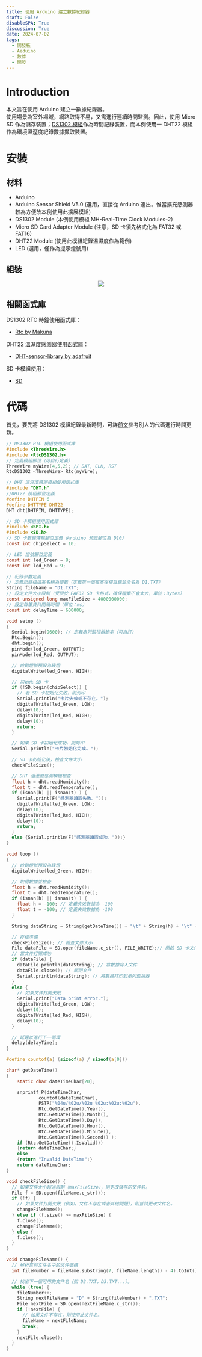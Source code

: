 ```yaml
---
title: 使用 Arduino 建立數據紀錄器
draft: False
disableSPA: True
discussion: True
date: 2024-07-02
tags:
  - 開發板
  - Aeduino
  - 數據
  - 開發
---
```


# Introduction
本文旨在使用 Arduino 建立一數據紀錄器。  
使用場景為室外場域，網路取得不易，又需進行連續時間監測。因此，使用 Micro SD 作為儲存裝置；<a href="20240702_開發板操作筆記-RTC-DS1302">DS1302 模組</a>作為時間記錄裝置，而本例使用一 DHT22 模組作為環境溫溼度紀錄數據擷取裝置。

# 安裝

## 材料

- Arduino
- Arduino Sensor Shield V5.0 (選用，直接從 Arduino 連出。惟當擴充感測器較為方便故本例使用此擴展模組)
- DS1302 Module (本例使用模組 MH-Real-Time Clock Modules-2)
- Micro SD Card Adapter Module (注意，SD 卡須先格式化為 FAT32 或 FAT16)
- DHT22 Module (使用此模組紀錄溫濕度作為範例)
- LED (選用，僅作為提示燈號用)

## 組裝

<center><img style = "max-height: 500px;" src = "20240702_使用 Arduino 建立數據紀錄器.avif"/></center>

## 相關函式庫

DS1302 RTC 時鐘使用函式庫：
- [Rtc by Makuna](https://github.com/Makuna/Rtc)

DHT22 溫溼度感測器使用函式庫：
- [DHT-sensor-library by adafruit](https://github.com/adafruit/DHT-sensor-library)

SD 卡模組使用：
- [SD](https://www.arduino.cc/reference/en/libraries/sd/)

# 代碼

首先，要先將 DS1302 模組紀錄最新時間，可詳[前文](20240702_開發板操作筆記-RTC-DS1302#第一次使用更新時間)參考別人的代碼進行時間更新。

```c
// DS1302 RTC 模組使用函式庫
#include <ThreeWire.h>
#include <RtcDS1302.h>
// 定義模組腳位（可自行定義）
ThreeWire myWire(4,5,2); // DAT, CLK, RST
RtcDS1302 <ThreeWire> Rtc(myWire);

// DHT 溫溼度感測模組使用函式庫
#include "DHT.h"
//DHT22 模組腳位定義
#define DHTPIN 6
#define DHTTYPE DHT22
DHT dht(DHTPIN, DHTTYPE);

// SD 卡模組使用函式庫
#include <SPI.h>
#include <SD.h>
// SD 卡數據傳輸腳位定義（Arduino 預設腳位為 D10）
const int chipSelect = 10;

// LED 燈號腳位定義
const int led_Green = 8;
const int led_Red = 9;

// 紀錄參數定義
// 定義記錄檔檔案名稱為變數（定義第一個檔案在根目錄並命名為 D1.TXT）
String fileName = "D1.TXT";
// 設定文件大小限制（受限於 FAF32 SD 卡格式，確保檔案不會太大，單位：Bytes）
const unsigned long maxFileSize = 4000000000;
// 設定每筆資料間隔時間（單位：ms）
const int delayTime = 600000;

void setup ()
{
  Serial.begin(9600); // 定義串列監視器鮑率（可自訂）
  Rtc.Begin();
  dht.begin();
  pinMode(led_Green, OUTPUT);
  pinMode(led_Red, OUTPUT);

  // 啟動燈號預設為綠燈
  digitalWrite(led_Green, HIGH);

  // 初始化 SD 卡
  if (!SD.begin(chipSelect)) {
    // 若 SD 卡初始化失敗，則列印
    Serial.println("卡片失效或不存在。");
    digitalWrite(led_Green, LOW);
    delay(10);
    digitalWrite(led_Red, HIGH);
    delay(10);
    return;
  }

  // 如果 SD 卡初始化成功，則列印
  Serial.println("卡片初始化完成。");

  // SD 卡初始化後，檢查文件大小
  checkFileSize();

  // DHT 溫溼度感測模組檢查
  float h = dht.readHumidity();
  float t = dht.readTemperature();
  if (isnan(h) || isnan(t) ) {
    Serial.print(F("感測器讀取失敗。"));
    digitalWrite(led_Green, LOW);
    delay(10);
    digitalWrite(led_Red, HIGH);
    delay(10);
    return;
  }
  else {Serial.println(F("感測器讀取成功。"));}
}

void loop ()
{
  // 啟動燈號預設為綠燈
  digitalWrite(led_Green, HIGH);

  // 取得數據並檢查
  float h = dht.readHumidity();
  float t = dht.readTemperature();
  if (isnan(h) || isnan(t) ) {
    float h = -100; // 定義失效數據為 -100
    float t = -100; // 定義失效數據為 -100
  }

  String dataString = String(getDateTime()) + "\t" + String(h) + "\t" + String(t);

  // 存檔準備
  checkFileSize(); // 檢查文件大小
  File dataFile = SD.open(fileName.c_str(), FILE_WRITE);// 開啟 SD 卡文件，將數據寫入
  // 當文件打開成功
  if (dataFile) {
    dataFile.println(dataString); // 將數據寫入文件
    dataFile.close(); // 關閉文件
    Serial.println(dataString); // 將數據打印到串列監視器
  }
  else {
    // 如果文件打開失敗
    Serial.print("Data print error.");
    digitalWrite(led_Green, LOW);
    delay(10);
    digitalWrite(led_Red, HIGH);
    delay(10);
  }

  // 延遲以進行下一循環
  delay(delayTime);
}

#define countof(a) (sizeof(a) / sizeof(a[0]))

char* getDateTime()
{
    static char dateTimeChar[20];

    snprintf_P(dateTimeChar,
            countof(dateTimeChar),
            PSTR("%04u/%02u/%02u %02u:%02u:%02u"),
            Rtc.GetDateTime().Year(),
            Rtc.GetDateTime().Month(),
            Rtc.GetDateTime().Day(),
            Rtc.GetDateTime().Hour(),
            Rtc.GetDateTime().Minute(),
            Rtc.GetDateTime().Second() );
    if (Rtc.GetDateTime().IsValid())
    {return dateTimeChar;}
    else
    {return "Invalid DateTime";}
    return dateTimeChar;
}

void checkFileSize() {
  // 如果文件大小超過限制（maxFileSize），則更改儲存的文件名。
  File f = SD.open(fileName.c_str());
  if (!f) {
    // 如果文件打開失敗（例如，文件不存在或者其他問題），則嘗試更改文件名。
    changeFileName();
  } else if (f.size() >= maxFileSize) {
    f.close();
    changeFileName();
  } else {
    f.close();
  }
}

void changeFileName() {
  // 解析當前文件名中的文件號碼
  int fileNumber = fileName.substring(7, fileName.length() - 4).toInt();

  // 找出下一個可用的文件名（如 D2.TXT，D3.TXT...）。
  while (true) {
    fileNumber++;
    String nextFileName = "D" + String(fileNumber) + ".TXT";
    File nextFile = SD.open(nextFileName.c_str());
    if (!nextFile) {
      // 如果文件不存在，則使用此文件名。
      fileName = nextFileName;
      break;
    }
    nextFile.close();
  }
}
```
